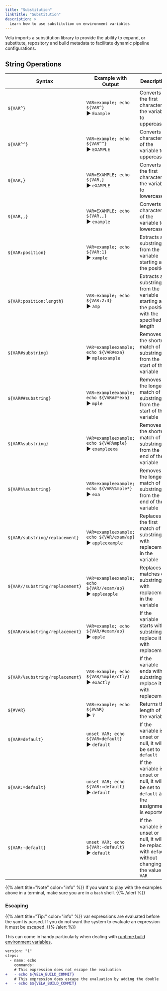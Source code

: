 ```yaml
---
title: "Substitution"
linkTitle: "Substitution"
description: >
  Learn how to use substitution on environment variables
---
```


Vela imports a substitution library to provide the ability to expand, or substitute, repository and build metadata to facilitate dynamic pipeline configurations.

## String Operations

| Syntax                          | Example with Output                                           | Description                                                                                              |
| ------------------------------- | ------------------------------------------------------------- | -------------------------------------------------------------------------------------------------------- |
| `${VAR^}`                       | `VAR=example; echo ${VAR^}`<br>► `Example`                    | Converts the first character of the variable to uppercase                                                |
| `${VAR^^}`                      | `VAR=example; echo ${VAR^^}`<br>► `EXAMPLE`                   | Converts all characters of the variable to uppercase                                                     |
| `${VAR,}`                       | `VAR=EXAMPLE; echo ${VAR,}`<br>► `eXAMPLE`                    | Converts the first character of the variable to lowercase                                                |
| `${VAR,,}`                      | `VAR=EXAMPLE; echo ${VAR,,}`<br>► `example`                   | Converts all characters of the variable to lowercase                                                     |
| `${VAR:position}`               | `VAR=example; echo ${VAR:1}`<br>► `xample`                    | Extracts a substring from the variable starting at the position                                          |
| `${VAR:position:length}`        | `VAR=example; echo ${VAR:2:3}`<br>► `amp`                     | Extracts a substring from the variable starting at the position with the specified length                |
| `${VAR#substring}`              | `VAR=exampleexample; echo ${VAR#exa}`<br>► `mpleexample`      | Removes the shortest match of substring from the start of the variable                                   |
| `${VAR##substring}`             | `VAR=exampleexample; echo ${VAR##*exa}`<br>► `mple`           | Removes the longest match of substring from the start of the variable                                    |
| `${VAR%substring}`              | `VAR=exampleexample; echo ${VAR%mple}`<br>► `exampleexa`      | Removes the shortest match of substring from the end of the variable                                     |
| `${VAR%%substring}`             | `VAR=exampleexample; echo ${VAR%%mple*}`<br>► `exa`           | Removes the longest match of substring from the end of the variable                                      |
| `${VAR/substring/replacement}`  | `VAR=exampleexample; echo ${VAR/exam/ap}`<br>► `appleexample` | Replaces the first match of substring with replacement in the variable                                   |
| `${VAR//substring/replacement}` | `VAR=exampleexample; echo ${VAR//exam/ap}`<br>► `appleapple`  | Replaces all matches of substring with replacement in the variable                                       |
| `${VAR/#substring/replacement}` | `VAR=example; echo ${VAR/#exam/ap}`<br>► `apple`              | If the variable starts with substring, replace it with replacement                                       |
| `${VAR/%substring/replacement}` | `VAR=example; echo ${VAR/%mple/ctly}`<br>► `exactly`          | If the variable ends with substring, replace it with replacement                                         |
| `${#VAR}`                       | `VAR=example; echo ${#VAR}`<br>► `7`                          | Returns the length of the variable                                                                       |
| `${VAR=default}`                | `unset VAR; echo ${VAR=default}`<br>► `default`               | If the variable is unset or null, it will be set to `default`                                            |
| `${VAR:=default}`               | `unset VAR; echo ${VAR:=default}`<br>► `default`              | If the variable is unset or null, it will be set to `default` and the assignment is exported             |
| `${VAR:-default}`               | `unset VAR; echo ${VAR:-default}`<br>► `default`              | If the variable is unset or null, it will be replaced with `default` without changing the value of `VAR` |

{{% alert title="Note" color="info" %}}
If you want to play with the examples above in a terminal, make sure you are in a `bash` shell.
{{% /alert %}}

### Escaping

{{% alert title="Tip:" color="info" %}}
var expressions are evaluated before the yaml is parsed. If you do not want the system to evaluate an expression it must be escaped.
{{% /alert %}}

This can come in handy particularly when dealing with [runtime build environment variables](/docs/reference/environment/variables/#using-substitution-for-platform-variables).

```diff
version: "1"
steps:
  - name: echo
    commands:
    # This expression does not escape the evaluation
+   - echo ${VELA_BUILD_COMMIT}
    # This expression does escape the evaluation by adding the double '$$'
+   - echo $${VELA_BUILD_COMMIT}
```
